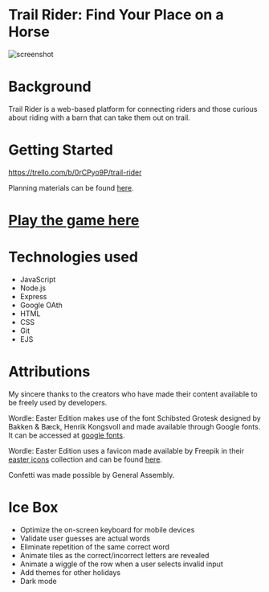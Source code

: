 
# Trail Rider: Find Your Place on a Horse

![screenshot](./assets/wordle-easter.png)

# Background

Trail Rider is a web-based platform for connecting riders and those curious about riding with a barn that can take them out on trail. 

# Getting Started


https://trello.com/b/0rCPyo9P/trail-rider


Planning materials can be found [here](./pseudo.txt).

# [Play the game here](https://easter-wordle.netlify.app/)

# Technologies used
* JavaScript
* Node.js
* Express
* Google OAth
* HTML
* CSS
* Git
* EJS


# Attributions
My sincere thanks to the creators who have made their content available to be freely used by developers.

Wordle: Easter Edition makes use of the font Schibsted Grotesk designed by Bakken & Bæck, Henrik Kongsvoll and made available through Google fonts.  It can be accessed at [google fonts](https://fonts.google.com/specimen/Schibsted+Grotesk?query=schibsted+grotesk).

Wordle: Easter Edition uses a favicon made available by Freepik in their [easter icons](https://www.flaticon.com/free-icons/easter) collection and can be found [here](https://www.flaticon.com/free-icon/easter_9870812?term=easter&page=1&position=49&origin=tag&related_id=9870812).

Confetti was made possible by General Assembly.

# Ice Box
- Optimize the on-screen keyboard for mobile devices
- Validate user guesses are actual words
- Eliminate repetition of the same correct word
- Animate tiles as the correct/incorrect letters are revealed
- Animate a wiggle of the row when a user selects invalid input
- Add themes for other holidays
- Dark mode